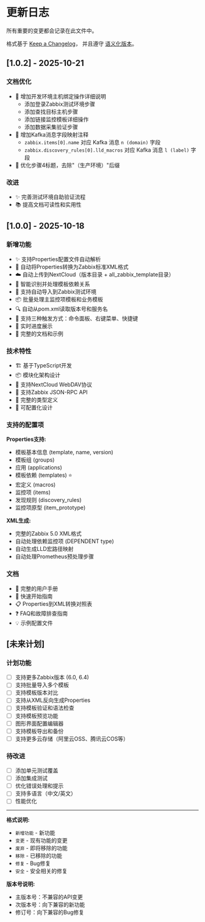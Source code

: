 # 更新日志

所有重要的变更都会记录在此文件中。

格式基于 [Keep a Changelog](https://keepachangelog.com/zh-CN/1.0.0/)，
并且遵守 [语义化版本](https://semver.org/lang/zh-CN/)。

## [1.0.2] - 2025-10-21

### 文档优化

- 📝 增加开发环境主机绑定操作详细说明
  - 添加登录Zabbix测试环境步骤
  - 添加查找目标主机步骤
  - 添加链接监控模板详细操作
  - 添加数据采集验证步骤
- 📖 增加Kafka消息字段映射注释
  - `zabbix.items[0].name` 对应 Kafka 消息 `n (domain)` 字段
  - `zabbix.discovery_rules[0].lld_macros` 对应 Kafka 消息 `l (label)` 字段
- 🎯 优化步骤4标题，去除"（生产环境）"后缀

### 改进

- ✨ 完善测试环境自助验证流程
- 📚 提高文档可读性和实用性

## [1.0.0] - 2025-10-18

### 新增功能

- ✨ 支持Properties配置文件自动解析
- 🔄 自动将Properties转换为Zabbix标准XML格式
- ☁️ 自动上传到NextCloud（版本目录 + all_zabbix_template目录）
- 🔗 智能识别并处理模板依赖关系
- 🎯 支持自动导入到Zabbix测试环境
- 📦 批量处理主监控项模板和业务模板
- 🔍 自动从pom.xml读取版本号和服务名
- 📝 支持三种触发方式：命令面板、右键菜单、快捷键
- 🎨 实时进度展示
- 📖 完整的文档和示例

### 技术特性

- 🏗️ 基于TypeScript开发
- 📦 模块化架构设计
- 🔌 支持NextCloud WebDAV协议
- 🔌 支持Zabbix JSON-RPC API
- 🎯 完整的类型定义
- 🔧 可配置化设计

### 支持的配置项

**Properties支持:**
- 模板基本信息 (template, name, version)
- 模板组 (groups)
- 应用 (applications)
- 模板依赖 (templates) ⭐
- 宏定义 (macros)
- 监控项 (items)
- 发现规则 (discovery_rules)
- 监控项原型 (item_prototype)

**XML生成:**
- 完整的Zabbix 5.0 XML格式
- 自动处理依赖监控项 (DEPENDENT type)
- 自动生成LLD宏路径映射
- 自动处理Prometheus预处理步骤

### 文档

- 📖 完整的用户手册
- 🚀 快速开始指南
- 📋 Properties到XML转换对照表
- ❓ FAQ和故障排查指南
- 💡 示例配置文件

## [未来计划]

### 计划功能

- [ ] 支持更多Zabbix版本 (6.0, 6.4)
- [ ] 支持批量导入多个模板
- [ ] 支持模板版本对比
- [ ] 支持从XML反向生成Properties
- [ ] 支持模板验证和语法检查
- [ ] 支持模板预览功能
- [ ] 图形界面配置编辑器
- [ ] 支持模板导出和备份
- [ ] 支持更多云存储（阿里云OSS、腾讯云COS等）

### 待改进

- [ ] 添加单元测试覆盖
- [ ] 添加集成测试
- [ ] 优化错误处理和提示
- [ ] 支持多语言（中文/英文）
- [ ] 性能优化

---

**格式说明:**

- `新增功能` - 新功能
- `变更` - 现有功能的变更
- `废弃` - 即将移除的功能
- `移除` - 已移除的功能
- `修复` - Bug修复
- `安全` - 安全相关的修复

**版本号说明:**

- 主版本号：不兼容的API变更
- 次版本号：向下兼容的新功能
- 修订号：向下兼容的Bug修复

